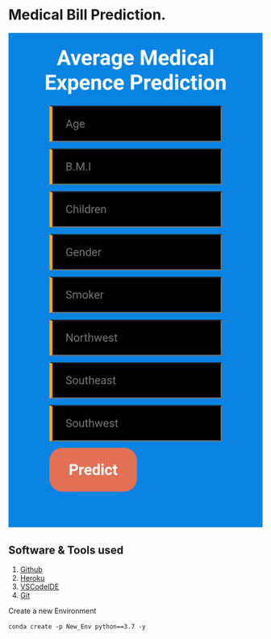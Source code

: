 # Medical Bill Prediction.

<img src="template/view.png">

## Software & Tools used

1) [Github](https://github.com/)
2) [Heroku](https://heroku.com)
3) [VSCodeIDE](https://code.visualstudio.com/)
4) [Git](https://www.atlassian.com/git/tutorials/install-git)

Create a new Environment

```
conda create -p New_Env python==3.7 -y
```
